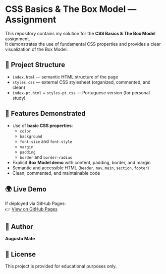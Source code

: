 # CSS Basics & The Box Model — Assignment

This repository contains my solution for the **CSS Basics & The Box Model** assignment.  
It demonstrates the use of fundamental CSS properties and provides a clear visualization of the Box Model.

## 📂 Project Structure
- `index.html` — semantic HTML structure of the page
- `styles.css` — external CSS stylesheet (organized, commented, and clean)
- `index-pt.html` + `styles-pt.css` — Portuguese version (for personal study)

## 🎯 Features Demonstrated
- Use of **basic CSS properties**: 
  - `color`
  - `background`
  - `font-size` and `font-style`
  - `margin`
  - `padding`
  - `border` and `border-radius`
- Explicit **Box Model demo** with content, padding, border, and margin
- Semantic and accessible HTML (`header`, `nav`, `main`, `section`, `footer`)
- Clean, commented, and maintainable code

## 🌍 Live Demo
If deployed via GitHub Pages:  
👉 [View on GitHub Pages](https://USERNAME.github.io/css-box-model-assignment/)

## 👤 Author
**Augusto Mate**

## 📜 License
This project is provided for educational purposes only.
